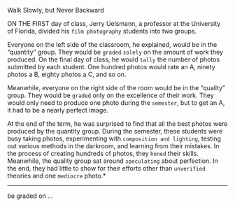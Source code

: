 Walk Slowly, but Never Backward

ON THE FIRST day of class, Jerry Uelsmann, a professor at the
University of Florida, divided his `film photography` students into
two groups.

Everyone on the left side of the classroom, he explained, would be
in the “quantity” group. They would be `graded` `solely` on the amount of
work they produced. On the final day of class, he would `tally` the
number of photos submitted by each student. One hundred photos
would rate an A, ninety photos a B, eighty photos a C, and so on.

Meanwhile, everyone on the right side of the room would be in the
“quality” group. They would be `graded` only on the excellence of their
work. They would only need to produce one photo during the
`semester`, but to get an A, it had to be a nearly perfect image.

At the end of the term, he was surprised to find that all the best
photos were produced by the quantity group. During the semester,
these students were busy taking photos, experimenting with
`composition and lighting`, testing out various methods in the
darkroom, and learning from their mistakes. In the process of creating
hundreds of photos, they `honed` their skills. Meanwhile, the quality
group sat around `speculating` about perfection. In the end, they had
little to show for their efforts other than `unverified` theories and one
`mediocre` photo.*

---
be graded on ...
